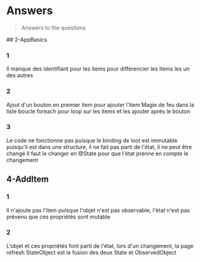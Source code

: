 # Answers

> Answers to the questions

## 2-AppBasics

### 1
Il manque des identifiant pour les items pour différencier les items les un des autres

### 2
Ajout d'un bouton en premier item pour ajouter l'item Magie de feu dans la liste
boucle foreach pour loop sur les items et les ajouter après le bouton

### 3
Le code ne fonctionne pas puisque le binding de loot est immutable puisqu'il est dans une structure, il ne fait pas parti de l'état, il ne peut être changé
Il faut le changer en @State pour que l'état prenne en compte le changement

## 4-AddItem
### 1
Il n'ajoute pas l'item puisque l'objet n'est pas observable, l'état n'est pas prévenu que ces propriétés sont mutable
### 2
L'objet et ces propriétés font parti de l'état, lors d'un changement, la page refresh
StateObject est la fusion des deux State et ObservedObject

